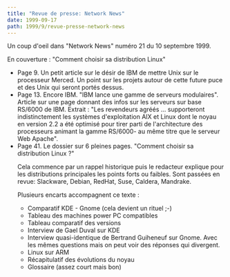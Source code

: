 ```yaml
---
title: "Revue de presse: Network News"
date: 1999-09-17
path: 1999/9/revue-presse-network-news
---
```


<P>Un coup d'oeil dans "Network News" numéro 21 du 10 septembre 1999.</P>

<P>En couverture : "Comment choisir sa distribution Linux"</P>

<UL>

<LI>Page 9. Un petit article sur le désir de IBM de mettre Unix sur le
processeur Merced.
Un point sur les projets autour de cette future puce et des Unix qui seront
portés dessus.
<LI>Page 13. Encore IBM. "IBM lance une gamme de serveurs modulaires".
Article sur une page donnant des infos sur les serveurs sur base RS/6000 de
IBM. Extrait : "Les revendeurs agréés ... supporteront indistinctement les
systèmes d'exploitation AIX et Linux dont le noyau en version 2.2 a été
optimisé pour tirer parti de l'architecture des processeurs animant la gamme
RS/6000- au même titre que le serveur Web Apache".
<LI>Page 41. Le dossier sur 6 pleines pages. "Comment choisir sa distribution
Linux ?"
<P>Cela commence par un rappel historique puis le redacteur explique pour les
distributions principales les points forts ou faibles. Sont passées en revue:
Slackware, Debian, RedHat, Suse, Caldera, Mandrake.</P>

<P>Plusieurs encarts accompagnent ce texte :</P>

<UL>

<LI>Comparatif KDE - Gnome (cela devient un rituel ;-)
<LI>Tableau des machines power PC compatibles
<LI>Tableau comparatif des versions
<LI>Interview de Gael Duval sur KDE
<LI>Interview quasi-identique de Bertrand Guiheneuf sur Gnome. Avec les mêmes
questions mais on peut voir des réponses qui divergent.
<LI>Linux sur ARM
<LI>Récapitulatif des évolutions du noyau
<LI>Glossaire (assez court mais bon)
</UL>


</UL>


